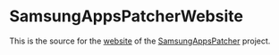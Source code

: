# SamsungAppsPatcherWebsite

This is the source for the [website](https://adil.hanney.org/SamsungAppsPatcher/)
of the [SamsungAppsPatcher](https://github.com/adil192/SamsungAppsPatcher/) project.
